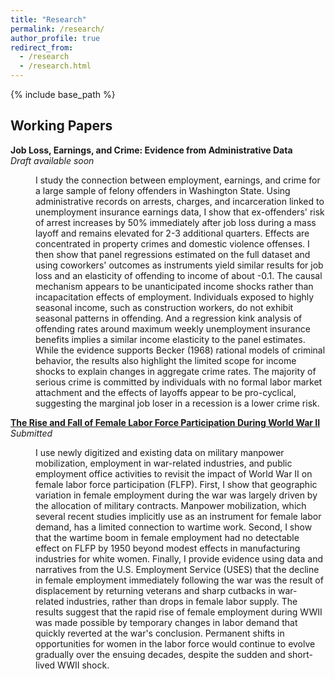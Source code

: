```yaml
---
title: "Research"
permalink: /research/
author_profile: true
redirect_from:
  - /research
  - /research.html
---
```


{% include base_path %}

## Working Papers

**Job Loss, Earnings, and Crime: Evidence from Administrative Data**  
*Draft available soon*
<dl><dd>I study the connection between employment, earnings, and crime for a large sample of felony offenders in Washington State. Using administrative records on arrests, charges, and incarceration linked to unemployment insurance earnings data, I show that ex-offenders' risk of arrest increases by 50% immediately after job loss during a mass layoff and remains elevated for 2-3 additional quarters. Effects are concentrated in property crimes and domestic violence offenses. I then show that panel regressions estimated on the full dataset and using coworkers' outcomes as instruments yield similar results for job loss and an elasticity of offending to income of about -0.1. The causal mechanism appears to be unanticipated income shocks rather than incapacitation effects of employment. Individuals exposed to highly seasonal income, such as construction workers, do not exhibit seasonal patterns in offending. And a regression kink analysis of offending rates around maximum weekly unemployment insurance benefits implies a similar income elasticity to the panel estimates. While the evidence supports Becker (1968) rational models of criminal behavior, the results also highlight the limited scope for income shocks to explain changes in aggregate crime rates. The majority of serious crime is committed by individuals with no formal labor market attachment and the effects of layoffs appear to be pro-cyclical, suggesting the marginal job loser in a recession is a lower crime risk.</dd></dl>


[**The Rise and Fall of Female Labor Force Participation During World War II**](/files/ekr_flfp_wwii.pdf)  
*Submitted*  
<dl><dt></dt><dd>I use newly digitized and existing data on military manpower mobilization, employment in war-related industries, and public employment office activities to revisit the impact of World War II on female labor force participation (FLFP). First, I show that geographic variation in female employment during the war was largely driven by the allocation of military contracts. Manpower mobilization, which several recent studies implicitly use as an instrument for female labor demand, has a limited connection to wartime work. Second, I show that the wartime boom in female employment had no detectable effect on FLFP by 1950 beyond modest effects in manufacturing industries for white women. Finally, I provide evidence using data and narratives from the U.S. Employment Service (USES) that the decline in female employment immediately following the war was the result of displacement by returning veterans and sharp cutbacks in war-related industries, rather than drops in female labor supply. The results suggest that the rapid rise of female employment during WWII was made possible by temporary changes in labor demand that quickly reverted at the war's conclusion. Permanent shifts in opportunities for women in the labor force would continue to evolve gradually over the ensuing decades, despite the sudden and short-lived WWII shock.</dd></dl>
